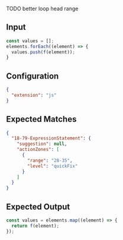 
TODO better loop head range

## Input
```javascript input
const values = [];
elements.forEach((element) => {
  values.push(f(element));
}
```

## Configuration
```json configuration
{
  "extension": "js"
}
```

## Expected Matches
```json expected matches
{
  "18-79-ExpressionStatement": {
    "suggestion": null,
    "actionZones": [
      {
        "range": "28-35",
        "level": "quickFix"
      }
    ]
  }
}
```

## Expected Output
```javascript expected output
const values = elements.map((element) => {
  return f(element);
});
```
